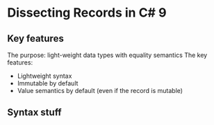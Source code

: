 # Dissecting Records in C# 9

## Key features
The purpose: light-weight data types with equality semantics
The key features:
- Lightweight syntax
- Immutable by default
- Value semantics by default (even if the record is mutable)


## Syntax stuff




